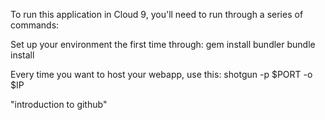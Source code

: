 To run this application in Cloud 9, you'll need to run through a series of commands:

Set up your environment the first time through:
gem install bundler
bundle install

Every time you want to host your webapp, use this:
shotgun -p $PORT -o $IP

"introduction to github"
